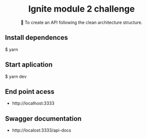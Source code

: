 <h1 align="center">Ignite module 2 challenge</h1>
 
 <p align="center">🚀 To create an API following the clean architecture structure.</p>


 ## Install dependences
 $ yarn 
 ## Start aplication
 $ yarn dev
 ## End point acess
 - http://localhost:3333
 ## Swagger documentation
 - http://localost:3333/api-docs


